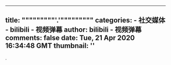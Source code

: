 
---
title: """""""""'.'"""""""""
categories: 
    - 社交媒体
    - bilibili - 视频弹幕
author: bilibili - 视频弹幕
comments: false
date: Tue, 21 Apr 2020 16:34:48 GMT
thumbnail: ''
---

<div>   
.  
</div>
            